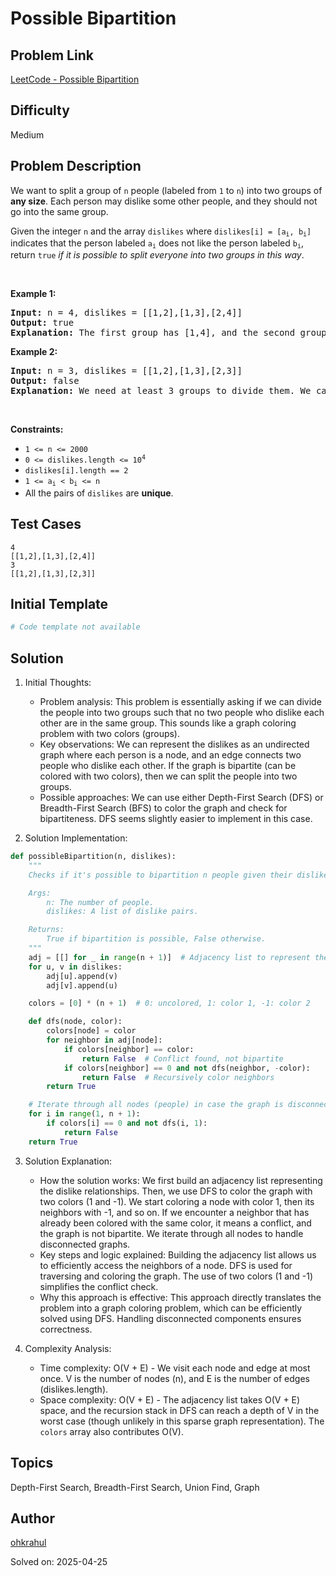 # Possible Bipartition

## Problem Link
[LeetCode - Possible Bipartition](https://leetcode.com/problems/possible-bipartition/)

## Difficulty
Medium

## Problem Description
<p>We want to split a group of <code>n</code> people (labeled from <code>1</code> to <code>n</code>) into two groups of <strong>any size</strong>. Each person may dislike some other people, and they should not go into the same group.</p>

<p>Given the integer <code>n</code> and the array <code>dislikes</code> where <code>dislikes[i] = [a<sub>i</sub>, b<sub>i</sub>]</code> indicates that the person labeled <code>a<sub>i</sub></code> does not like the person labeled <code>b<sub>i</sub></code>, return <code>true</code> <em>if it is possible to split everyone into two groups in this way</em>.</p>

<p>&nbsp;</p>
<p><strong class="example">Example 1:</strong></p>

<pre>
<strong>Input:</strong> n = 4, dislikes = [[1,2],[1,3],[2,4]]
<strong>Output:</strong> true
<strong>Explanation:</strong> The first group has [1,4], and the second group has [2,3].
</pre>

<p><strong class="example">Example 2:</strong></p>

<pre>
<strong>Input:</strong> n = 3, dislikes = [[1,2],[1,3],[2,3]]
<strong>Output:</strong> false
<strong>Explanation:</strong> We need at least 3 groups to divide them. We cannot put them in two groups.
</pre>

<p>&nbsp;</p>
<p><strong>Constraints:</strong></p>

<ul>
	<li><code>1 &lt;= n &lt;= 2000</code></li>
	<li><code>0 &lt;= dislikes.length &lt;= 10<sup>4</sup></code></li>
	<li><code>dislikes[i].length == 2</code></li>
	<li><code>1 &lt;= a<sub>i</sub> &lt; b<sub>i</sub> &lt;= n</code></li>
	<li>All the pairs of <code>dislikes</code> are <strong>unique</strong>.</li>
</ul>


## Test Cases
```
4
[[1,2],[1,3],[2,4]]
3
[[1,2],[1,3],[2,3]]
```

## Initial Template
```python
# Code template not available
```

## Solution
1. Initial Thoughts:
   - Problem analysis: This problem is essentially asking if we can divide the people into two groups such that no two people who dislike each other are in the same group. This sounds like a graph coloring problem with two colors (groups).
   - Key observations: We can represent the dislikes as an undirected graph where each person is a node, and an edge connects two people who dislike each other. If the graph is bipartite (can be colored with two colors), then we can split the people into two groups.
   - Possible approaches: We can use either Depth-First Search (DFS) or Breadth-First Search (BFS) to color the graph and check for bipartiteness. DFS seems slightly easier to implement in this case.

2. Solution Implementation:
```python
def possibleBipartition(n, dislikes):
    """
    Checks if it's possible to bipartition n people given their dislikes.

    Args:
        n: The number of people.
        dislikes: A list of dislike pairs.

    Returns:
        True if bipartition is possible, False otherwise.
    """
    adj = [[] for _ in range(n + 1)]  # Adjacency list to represent the graph
    for u, v in dislikes:
        adj[u].append(v)
        adj[v].append(u)

    colors = [0] * (n + 1)  # 0: uncolored, 1: color 1, -1: color 2

    def dfs(node, color):
        colors[node] = color
        for neighbor in adj[node]:
            if colors[neighbor] == color:
                return False  # Conflict found, not bipartite
            if colors[neighbor] == 0 and not dfs(neighbor, -color):
                return False  # Recursively color neighbors
        return True

    # Iterate through all nodes (people) in case the graph is disconnected
    for i in range(1, n + 1):
        if colors[i] == 0 and not dfs(i, 1):
            return False
    return True

```

3. Solution Explanation:
   - How the solution works: We first build an adjacency list representing the dislike relationships. Then, we use DFS to color the graph with two colors (1 and -1). We start coloring a node with color 1, then its neighbors with -1, and so on. If we encounter a neighbor that has already been colored with the same color, it means a conflict, and the graph is not bipartite. We iterate through all nodes to handle disconnected graphs.
   - Key steps and logic explained: Building the adjacency list allows us to efficiently access the neighbors of a node. DFS is used for traversing and coloring the graph. The use of two colors (1 and -1) simplifies the conflict check.
   - Why this approach is effective: This approach directly translates the problem into a graph coloring problem, which can be efficiently solved using DFS.  Handling disconnected components ensures correctness.


4. Complexity Analysis:
   - Time complexity: O(V + E) - We visit each node and edge at most once. V is the number of nodes (n), and E is the number of edges (dislikes.length).
   - Space complexity: O(V + E) - The adjacency list takes O(V + E) space, and the recursion stack in DFS can reach a depth of V in the worst case (though unlikely in this sparse graph representation).  The `colors` array also contributes O(V).


## Topics
Depth-First Search, Breadth-First Search, Union Find, Graph

## Author
[ohkrahul](https://github.com/ohkrahul)

Solved on: 2025-04-25
